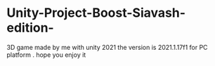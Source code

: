 # Unity-Project-Boost-Siavash-edition-
3D game made by me with unity 2021 
the version is 2021.1.17f1 for PC platform . 
hope you enjoy it 
